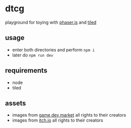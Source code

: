 # dtcg

playground for toying with [phaser.js](https://phaser.io/) and
[tiled](https://www.mapeditor.org/)

## usage

- enter both directories and perform `npm i`
- later do `npm run dev`

## requirements

- node
- tiled

## assets

- images from [game dev market](https://www.gamedevmarket.net/) all rights to
their creators
- images from [itch.io](https://itch.io/) all rights to their creators
